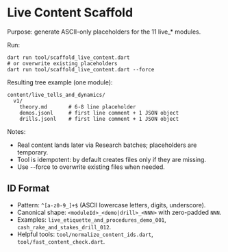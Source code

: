 # Live Content Scaffold

Purpose: generate ASCII-only placeholders for the 11 live_* modules.

Run:

```
dart run tool/scaffold_live_content.dart
# or overwrite existing placeholders
dart run tool/scaffold_live_content.dart --force
```

Resulting tree example (one module):

```
content/live_tells_and_dynamics/
  v1/
    theory.md       # 6-8 line placeholder
    demos.jsonl     # first line comment + 1 JSON object
    drills.jsonl    # first line comment + 1 JSON object
```

Notes:
- Real content lands later via Research batches; placeholders are temporary.
- Tool is idempotent: by default creates files only if they are missing.
- Use --force to overwrite existing files when needed.

## ID Format
- Pattern: `^[a-z0-9_]+$` (ASCII lowercase letters, digits, underscore).
- Canonical shape: `<moduleId>_<demo|drill>_<NNN>` with zero-padded `NNN`.
- Examples: `live_etiquette_and_procedures_demo_001`, `cash_rake_and_stakes_drill_012`.
- Helpful tools: `tool/normalize_content_ids.dart`, `tool/fast_content_check.dart`.
